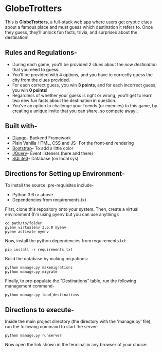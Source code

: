 # GlobeTrotters
This is **GlobeTrotters**, a full-stack web app where users get cryptic clues about a famous place and must guess which destination it refers to. Once they guess, they’ll unlock fun facts, trivia, and surprises about the destination!

## Rules and Regulations-

- During each game, you'll be provided 2 clues about the *new destination* that you need to guess.
- You'll be provided with 4 options, and you have to correctly guess the city from the clues provided.
- For each correct guess, you win **3 points**, and for each incorrect guess, you win **0 points**!
- Regardless of whether your guess is right or wrong, you'll get to learn two new fun facts about the destination in question.
- You've an option to challenge your friends (or enemies) to this game, by creating a unique invite that you can share, so compete away!.

## Built with-

- [Django](https://www.djangoproject.com/)- Backend Framework
- Plain Vanilla HTML, CSS and JS- For the front-end rendering
- [Bootstrap](https://getbootstrap.com/)- To add a little color
- [JQuery](https://jquery.com/)- Event listeners (here and there)
- [SQLite3](https://www.sqlite.org/index.html)- Database (on local sys)

## Directions for Setting up Environment-

To install the source, pre-requisites include-

- Python 3.6 or above
- Dependencies from requirements.txt

First, clone this repository onto your system. Then, create a virtual environment (I'm using pyenv but you can use anything):

```
cd path/to/folder
pyenv virtualenv 3.6.0 myenv
pyenv activate myenv
```

Now, install the python dependencies from requirements.txt:

```
pip install -r requirements.txt
```

Build the database by making migrations:
```
python manage.py makemigrations
python manage.py migrate
```

Finally, to pre-populate the "Destinations" table, run the following management command-
```
python manage.py load_destinations
```

## Directions to execute-

Inside the main project directory (the directory with the 'manage.py' file), run the following command to start the server-
```
python manage.py runserver
```

Now open the link shown in the terminal in any browser of your choice.

